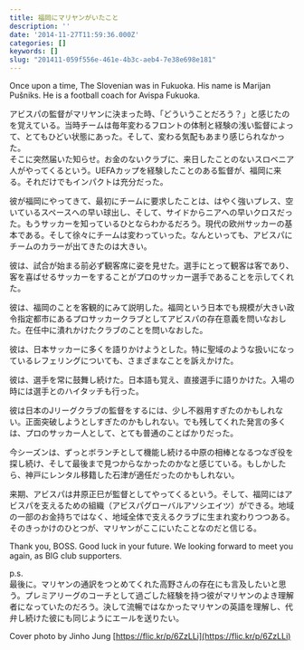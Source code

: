 ```yaml
---
title: 福岡にマリヤンがいたこと
description: ''
date: '2014-11-27T11:59:36.000Z'
categories: []
keywords: []
slug: "201411-059f556e-461e-4b3c-aeb4-7e38e698e181"
---
```

Once upon a time, The Slovenian was in Fukuoka. His name is Marijan Pušniks. He is a football coach for Avispa Fukuoka.

アビスパの監督がマリヤンに決まった時、「どういうことだろう？」と感じたのを覚えている。当時チームは毎年変わるフロントの体制と経験の浅い監督によって、とてもひどい状態にあった。そして、変わる気配もあまり感じられなかった。  
そこに突然届いた知らせ。お金のないクラブに、来日したことのないスロベニア人がやってくるという。UEFAカップを経験したことのある監督が、福岡に来る。それだけでもインパクトは充分だった。

彼が福岡にやってきて、最初にチームに要求したことは、はやく強いプレス、空いているスペースへの早い球出し、そして、サイドからニアへの早いクロスだった。もうサッカーを知っているひとならわかるだろう。現代の欧州サッカーの基本である。そして徐々にチームは変わっていった。なんといっても、アビスパにチームのカラーが出てきたのは大きい。

彼は、試合が始まる前必ず観客席に姿を見せた。選手にとって観客は客であり、客を喜ばせるサッカーをすることがプロのサッカー選手であることを示してくれた。

彼は、福岡のことを客観的にみて説明した。福岡という日本でも規模が大きい政令指定都市にあるプロサッカークラブとしてアビスパの存在意義を問いなおした。在任中に潰れかけたクラブのことを問いなおした。

彼は、日本サッカーに多くを語りかけようとした。特に聖域のような扱いになっているレフェリングについても、さまざまなことを訴えかけた。

彼は、選手を常に鼓舞し続けた。日本語も覚え、直接選手に語りかけた。入場の時には選手とのハイタッチも行った。

彼は日本のJリーグクラブの監督をするには、少し不器用すぎたのかもしれない。正面突破しようとしすぎたのかもしれない。でも残してくれた発言の多くは、プロのサッカー人として、とても普通のことばかりだった。

今シーズンは、ずっとボランチとして機能し続ける中原の相棒となるつなぎ役を探し続け、そして最後まで見つからなかったのかなと感じている。もしかしたら、神戸にレンタル移籍した石津が適任だったのかもしれない。

来期、アビスパは井原正巳が監督としてやってくるという。そして、福岡にはアビスパを支えるための組織（アビスパグローバルアソシエイツ）ができる。地域の一部のお金持ちではなく、地域全体で支えるクラブに生まれ変わりつつある。そのきっかけのひとつが、マリヤンがここにいたことなのだと信じる。

Thank you, BOSS. Good luck in your future. We looking forward to meet you again, as BIG club supporters.

p.s.  
最後に。マリヤンの通訳をつとめてくれた高野さんの存在にも言及したいと思う。プレミアリーグのコーチとして過ごした経験を持つ彼がマリヤンのよき理解者になっていたのだろう。決して流暢ではなかったマリヤンの英語を理解し、代弁し続けた彼にも同じようにエールを送りたい。

Cover photo by Jinho Jung [https://flic.kr/p/6ZzLLi](https://flic.kr/p/6ZzLLi)